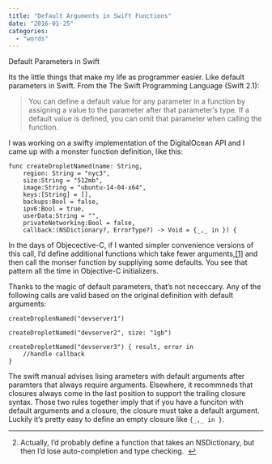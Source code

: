 ```yaml
---
title: "Default Arguments in Swift Functions"
date: "2016-01-25"
categories: 
  - "words"
---
```


Default Parameters in Swift

Its the little things that make my life as programmer easier. Like default parameters in Swift. From the The Swift Programming Language (Swift 2.1):

> You can define a default value for any parameter in a function by assigning a value to the parameter after that parameter’s type. If a default value is defined, you can omit that parameter when calling the function.

I was working on a swifty implementation of the DigitalOcean API and I came up with a monster function definition, like this:

```
func createDropletNamed(name: String,
    region: String = "nyc3",
    size:String = "512mb",
    image:String = "ubuntu-14-04-x64",
    keys:[String] = [],
    backups:Bool = false,
    ipv6:Bool = true,
    userData:String = "",
    privateNetworking:Bool = false,
    callback:(NSDictionary?, ErrorType?) -> Void = {_,_ in }) {
```

In the days of Objecective-C, if I wanted simpler convenience versions of this call, I’d define additional functions which take fewer arguments,[\[1\]](#fn:1 "see footnote") and then call the monser function by suppliying some defaults. You see that pattern all the time in Objective-C initializers.

Thanks to the magic of default parameters, that’s not nececcary. Any of the following calls are valid based on the original definition with default arguments:

```
createDroplenNamed("devserver1")

createDropletNamed("devserver2", size: "1gb")

createDropletNamed("devserver3") { result, error in
    //handle callback
}
```

The swift manual advises lising arameters with default arguments after paramters that always require arguments. Elsewhere, it recommneds that closures always come in the last position to support the trailing closure syntax. Those two rules together imply that if you have a funciton with default arguments and a closure, the closure must take a default argument. Luckily it’s pretty easy to define an empty closure like `{_,_ in }`.

* * *

2. Actually, I’d probably define a function that takes an NSDictionary, but then I’d lose auto-completion and type checking.  [↩](#fnref:1 "return to article")
